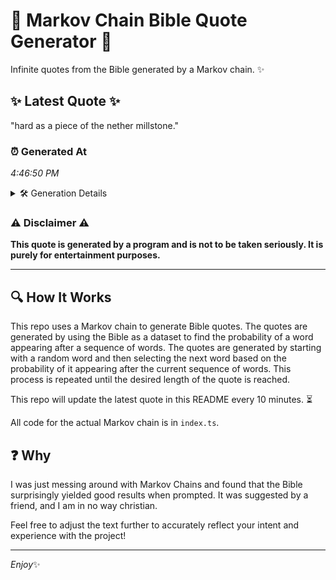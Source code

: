 # 📖 Markov Chain Bible Quote Generator 📖

Infinite quotes from the Bible generated by a Markov chain. ✨

## ✨ Latest Quote ✨
"hard as a piece of the nether millstone."

### ⏰ Generated At
*4:46:50 PM*

<details>
    <summary>🛠️ Generation Details</summary>
    <p>
        <strong>🌱 Seed:</strong> hard<br>
        <strong>🔄 Iterations:</strong> 7<br>
        <strong>📜 Context History:</strong><br>[ hard ]: as<br>[ hard, as ]: a<br>[ hard, as, a ]: piece<br>[ hard, as, a, piece ]: of<br>[ hard, as, a, piece, of ]: the<br>[ hard, as, a, piece, of, the ]: nether<br>[ as, a, piece, of, the, nether ]: millstone.<br>
    </p>
</details>

### ⚠️ Disclaimer ⚠️
**This quote is generated by a program and is not to be taken seriously. It is purely for entertainment purposes.**

---

## 🔍 How It Works

This repo uses a Markov chain to generate Bible quotes. The quotes are generated by using the Bible as a dataset to find the probability of a word appearing after a sequence of words. The quotes are generated by starting with a random word and then selecting the next word based on the probability of it appearing after the current sequence of words. This process is repeated until the desired length of the quote is reached.

This repo will update the latest quote in this README every 10 minutes. ⏳

All code for the actual Markov chain is in `index.ts`.

## ❓ Why

I was just messing around with Markov Chains and found that the Bible surprisingly yielded good results when prompted. 
It was suggested by a friend, and I am in no way christian.

Feel free to adjust the text further to accurately reflect your intent and experience with the project!

---

*Enjoy*✨
